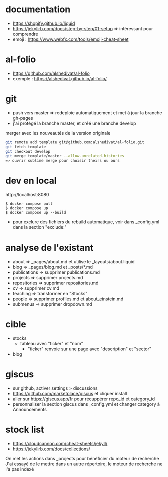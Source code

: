 documentation
=============
- https://shopify.github.io/liquid
- https://jekyllrb.com/docs/step-by-step/01-setup => intéressant pour comprendre
- emoji : https://www.webfx.com/tools/emoji-cheat-sheet


al-folio
========
- https://github.com/alshedivat/al-folio
- exemple : https://alshedivat.github.io/al-folio/

git
===
- push vers master => redeploie automatiquement et met à jour la branche gh-pages
- j'ai protégé la branche master, et créé une branche develop

merger avec les nouveautés de la version originale
```bash
git remote add template git@github.com:alshedivat/al-folio.git
git fetch template
git checkout develop
git merge template/master --allow-unrelated-histories
=> ouvrir sublime merge pour choisir theirs ou ours
```


dev en local
============
http://localhost:8080
```
$ docker compose pull
$ docker compose up
$ docker compose up --build
```

- pour exclure des fichiers du rebuild automatique, voir dans \_config.yml dans la section "exclude:"



analyse de l'existant
=====================
- about             => _pages/about.md et utilise le _layouts/about.liquid
- blog              => _pages/blog.md et _posts/*.md
- publications      => supprimer publications.md
- projects          => supprimer projects.md
- repositories      => supprimer repositories.md
- cv                => supprimer cv.md
- teaching          => transformer en "Stocks"
- people            => supprimer profiles.md et about_einstein.md
- submenus          => supprimer dropdown.md





cible
=====
- stocks
    - tableau avec "ticker" et "nom"
        - "ticker" renvoie sur une page avec "description" et "sector"
- blog


giscus
======
- sur github, activer settings > discussions
- https://github.com/marketplace/giscus et cliquer install
- aller sur https://giscus.app/fr pour récuppérer repo_id et category_id
- personnaliser la section giscus dans \_config.yml et changer category à Announcements


stock list
==========
- https://cloudcannon.com/cheat-sheets/jekyll/
- https://jekyllrb.com/docs/collections/

On met les actions dans \_projects pour bénéficier du moteur de recherche
J'ai essayé de le mettre dans un autre répertoire, le moteur de recherche ne l'a pas indexé